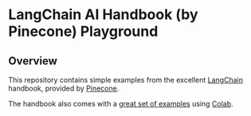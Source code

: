 # LangChain AI Handbook (by Pinecone) Playground

## Overview

This repository contains simple examples from the excellent
[LangChain](https://github.com/hwchase17/langchain) handbook,
provided by [Pinecone](https://www.pinecone.io/).

The handbook also comes with a
[great set of examples](https://github.com/pinecone-io/examples/tree/master/generation/langchain/handbook)
using [Colab](https://colab.research.google.com/).
